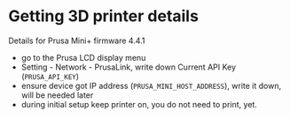 # Getting 3D printer details

Details for Prusa Mini+ firmware 4.4.1

- go to the Prusa LCD display menu
- Setting - Network - PrusaLink, write down Current API Key (`PRUSA_API_KEY`)
- ensure device got IP address (`PRUSA_MINI_HOST_ADDRESS`), write it down,
  will be needed later
- during initial setup keep printer on, you do not need to print, yet.

